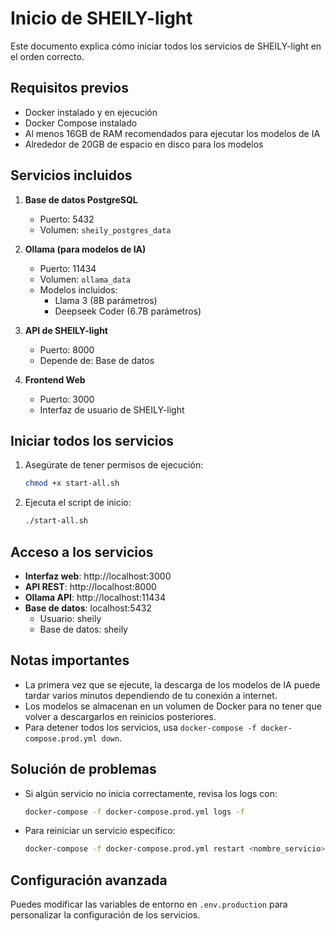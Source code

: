 # Inicio de SHEILY-light

Este documento explica cómo iniciar todos los servicios de SHEILY-light en el orden correcto.

## Requisitos previos

- Docker instalado y en ejecución
- Docker Compose instalado
- Al menos 16GB de RAM recomendados para ejecutar los modelos de IA
- Alrededor de 20GB de espacio en disco para los modelos

## Servicios incluidos

1. **Base de datos PostgreSQL**
   - Puerto: 5432
   - Volumen: `sheily_postgres_data`

2. **Ollama (para modelos de IA)**
   - Puerto: 11434
   - Volumen: `ollama_data`
   - Modelos incluidos:
     - Llama 3 (8B parámetros)
     - Deepseek Coder (6.7B parámetros)

3. **API de SHEILY-light**
   - Puerto: 8000
   - Depende de: Base de datos

4. **Frontend Web**
   - Puerto: 3000
   - Interfaz de usuario de SHEILY-light

## Iniciar todos los servicios

1. Asegúrate de tener permisos de ejecución:
   ```bash
   chmod +x start-all.sh
   ```

2. Ejecuta el script de inicio:
   ```bash
   ./start-all.sh
   ```

## Acceso a los servicios

- **Interfaz web**: http://localhost:3000
- **API REST**: http://localhost:8000
- **Ollama API**: http://localhost:11434
- **Base de datos**: localhost:5432
  - Usuario: sheily
  - Base de datos: sheily

## Notas importantes

- La primera vez que se ejecute, la descarga de los modelos de IA puede tardar varios minutos dependiendo de tu conexión a internet.
- Los modelos se almacenan en un volumen de Docker para no tener que volver a descargarlos en reinicios posteriores.
- Para detener todos los servicios, usa `docker-compose -f docker-compose.prod.yml down`.

## Solución de problemas

- Si algún servicio no inicia correctamente, revisa los logs con:
  ```bash
  docker-compose -f docker-compose.prod.yml logs -f
  ```
- Para reiniciar un servicio específico:
  ```bash
  docker-compose -f docker-compose.prod.yml restart <nombre_servicio>
  ```

## Configuración avanzada

Puedes modificar las variables de entorno en `.env.production` para personalizar la configuración de los servicios.
